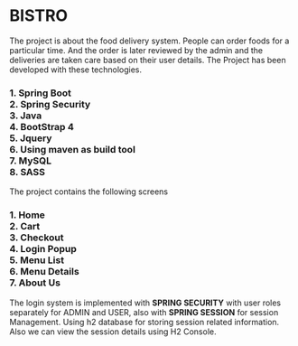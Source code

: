 <h1>BISTRO</h1>

The project is about the food delivery system. People can order foods for a particular time. And the order is later reviewed by the admin and the deliveries are taken care based on their user details. The Project has been developed with these technologies.

<h3>
1. Spring Boot<br>
2. Spring Security<br>
3. Java<br>
4. BootStrap 4<br>
5. Jquery<br>
6. Using maven as build tool<br>
7. MySQL<br>
8. SASS
</h3>

The project contains the following screens

<h3>
1. Home<br>
2. Cart<br>
3. Checkout<br>
4. Login Popup<br>
5. Menu List<br>
6. Menu Details<br>
7. About Us<br>
</h3>

The login system is implemented with **SPRING SECURITY** with user roles separately for ADMIN and USER, also with **SPRING SESSION** for session Management. 
Using h2 database for storing session related information. Also we can view the session details using H2 Console. 
